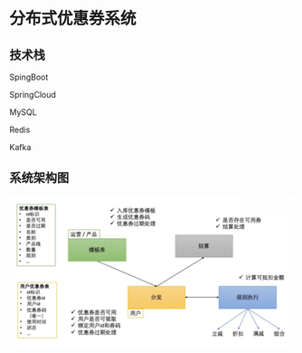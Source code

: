 # 分布式优惠券系统

## 技术栈

SpingBoot<br>

SpringCloud<br>

MySQL<br>

Redis<br>

Kafka<br>

## 系统架构图
![](https://github.com/Rumoers/springcloud-coupon/blob/master/png/coupon2.png)
